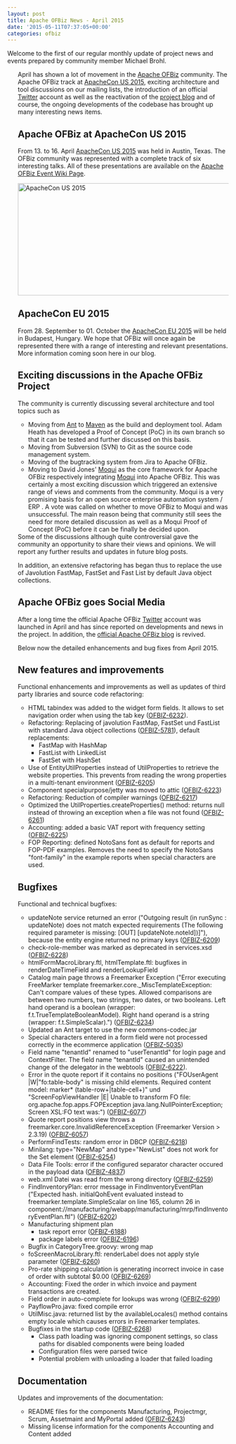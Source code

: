 ```yaml
---
layout: post
title: Apache OFBiz News - April 2015
date: '2015-05-11T07:37:05+00:00'
categories: ofbiz
---
```

Welcome to the first of our regular monthly update of project news and events prepared by community member Michael Brohl.
<ul>

April has shown a lot of movement in the <a title="offizielle Webseite Apache OFBiz" href="http://ofbiz.apache.org">Apache OFBiz</a> community. The Apache OFBiz track at <a title="ApacheCon US" href="http://events.linuxfoundation.org/events/apachecon-north-america">ApacheCon US 2015</a>, exciting architecture and tool discussions on our mailing lists, the introduction of an official <a href="https://twitter.com/ApacheOfbiz">Twitter</a> account as well as the reactivation of the <a href="https://blogs.apache.org/ofbiz/">project blog</a> and of course, the ongoing developments of the codebase has brought up many interesting news items.<!--more-->
<h2>Apache OFBiz at ApacheCon US 2015</h2>
From 13. to 16. April  <a title="ApacheCon US" href="http://events.linuxfoundation.org/events/apachecon-north-america">ApacheCon US 2015</a> was held in Austin, Texas. The OFBiz community was represented with a complete track of six interesting talks. All of these presentations are available on the <a title="Apache OFBiz Tracks im OFBiz Wiki" href="https://cwiki.apache.org/confluence/display/OFBIZ/OFBiz+track+@+Apachecon+US+2015+in+Texas%2C+Austin+-++April+13-17%2C+2015">Apache OFBiz Event Wiki Page</a>.

<a href="https://www.ecomify.de/wp-content/uploads/2015/05/apachecon_na_2015.png"><img class="aligncenter size-full wp-image-873" src="https://www.ecomify.de/wp-content/uploads/2015/05/apachecon_na_2015.png" alt="ApacheCon US 2015" width="800" height="255" /></a>
<h2>ApacheCon EU 2015</h2>
From 28. September to 01. October the <a href="http://events.linuxfoundation.org/events/apachecon-europe">ApacheCon EU 2015</a> will be held in Budapest, Hungary. We hope that OFBiz will once again be represented there with a range of interesting and relevant presentations. More information coming soon here in our blog.
<h2>Exciting discussions in the Apache OFBiz Project</h2>
The community is currently discussing several architecture and tool topics such as
<ul>
	<li>Moving from <a title="Apache Ant Webseite" href="http://ant.apache.org/">Ant</a> to <a title="Maven Webseite" href="http://maven.apache.org/">Maven</a> as the build and deployment tool. Adam Heath has developed a Proof of Concept (PoC) in its own branch so that it can be tested and further discussed on this basis.</li>
	<li>Moving from Subversion (SVN) to Git as the source code management system.</li>
	<li>Moving of the bugtracking system from Jira to Apache OFBiz.</li>
	<li>Moving to David Jones' <a title="Moqui Webseite" href="http://www.moqui.org/">Moqui</a> as the core framework for Apache OFBiz respectively integrating <a title="Moqui Webseite" href="http://www.moqui.org/">Moqui</a> into Apache OFBiz. This was certainly a most exciting discussion which triggered an extensive range of views and comments from the community. Moqui is a very promising basis for an open source enterprise automation system / ERP . A vote was called on whether to move OFBiz to Moqui and was unsuccessful. The main reason being that community still sees the need for more detailed discussion as well as a Moqui Proof of Concept (PoC)  before it can be finally be decided upon.</li>
</ul>
Some of the discussions although quite controversial gave the community an opportunity to share their views and opinions. We will report any further results and updates in future blog posts.

In addition, an extensive refactoring has began thus to replace the use of Javolution FastMap, FastSet and Fast List by default Java object collections.
<h2>Apache OFBiz goes Social Media</h2>
After a long time the official Apache OFBiz <a title="Apache OFBiz auf Twitter" href="https://twitter.com/ApacheOfbiz">Twitter</a> account was launched in April and has since reported on developments and news in the project. In addition, the <a href="https://blogs.apache.org/ofbiz/">official Apache OFBiz blog</a> is revived.

Below now the detailed enhancements and bug fixes from April 2015.
<h2>New features and improvements</h2>
Functional enhancements and improvements as well as updates of third party libraries and source code refactoring:
<ul>
	<li>HTML tabindex was added to the widget form fields. It allows to set navigation order when using the tab key (<a href="https://issues.apache.org/jira/browse/OFBIZ-6232">OFBIZ-6232</a>).</li>
	<li>Refactoring: Replacing of javolution FastMap, FastSet und FastList with standard Java object collections  (<a href="https://issues.apache.org/jira/browse/OFBIZ-5781">OFBIZ-5781</a>), default replacements:
<ul>
	<li>FastMap with HashMap</li>
	<li>FastList with LinkedList</li>
	<li>FastSet with HashSet</li>
</ul>
</li>
	<li>Use of EntityUtilProperties instead of UtilProperties to retrieve the website properties. This prevents from reading the wrong properties in a multi-tenant environment (<a href="https://issues.apache.org/jira/browse/OFBIZ-6205">OFBIZ-6205</a>)</li>
	<li>Component specialpurpose/jetty was moved to attic (<a href="https://issues.apache.org/jira/browse/OFBIZ-6223">OFBIZ-6223</a>)</li>
	<li>Refactoring: Reduction of compiler warnings (<a href="https://issues.apache.org/jira/browse/OFBIZ-6217">OFBIZ-6217</a>)</li>
	<li>Optimized the UtilProperties.createProperties() method: returns null instead of throwing an exception when a file was not found (<a href="https://issues.apache.org/jira/browse/OFBIZ-6261">OFBIZ-6261</a>)</li>
	<li>Accounting: added a basic VAT report with frequency setting (<a href="https://issues.apache.org/jira/browse/OFBIZ-6225">OFBIZ-6225</a>)</li>
	<li>FOP Reporting: defined NotoSans font as default for reports and FOP-PDF examples. Removes the need to specify the NotoSans "font-family" in the example reports when special characters are used.</li>
</ul>
<h2>Bugfixes</h2>
Functional and technical bugfixes:
<ul>
	<li>updateNote service returned an error ("Outgoing result (in runSync : updateNote) does not match expected requirements (The following required parameter is missing: [OUT] [updateNote.noteId])]"), because the entity engine returned no primary keys (<a href="https://issues.apache.org/jira/browse/OFBIZ-6209">OFBIZ-6209</a>)</li>
	<li>check-role-member was marked as deprecated in services.xsd (<a href="https://issues.apache.org/jira/browse/OFBIZ-6228">OFBIZ-6228</a>)</li>
	<li>htmlFormMacroLibrary.ftl, htmlTemplate.ftl: bugfixes in renderDateTimeField and renderLookupField</li>
	<li>Catalog main page throws a Freemarker Exception ("Error executing FreeMarker template
freemarker.core._MiscTemplateException: Can't compare values of these types. Allowed comparisons are between two numbers, two strings, two dates, or two booleans. Left hand operand is a boolean (wrapper: f.t.TrueTemplateBooleanModel). Right hand operand is a string (wrapper: f.t.SimpleScalar).") (<a href="https://issues.apache.org/jira/browse/OFBIZ-6234">OFBIZ-6234</a>)</li>
	<li>Updated an Ant target to use the new commons-codec.jar</li>
	<li>Special characters entered in a form field were not processed correctly in the ecommerce application (<a href="https://issues.apache.org/jira/browse/OFBIZ-5035">OFBIZ-5035</a>)</li>
	<li>Field name "tenantId" renamed to "userTenantId" for login page and ContextFilter. The field name "tenantId" caused an unintended change of the delegator in the webtools (<a href="https://issues.apache.org/jira/browse/OFBIZ-6222">OFBIZ-6222</a>).</li>
	<li>Error in the quote report if it contains no positions ("FOUserAgent |W|"fo:table-body" is missing child elements. Required content model: marker* (table-row+|table-cell+)" und "ScreenFopViewHandler |E| Unable to transform FO file: org.apache.fop.apps.FOPException
java.lang.NullPointerException; Screen XSL:FO text was:") (<a href="https://issues.apache.org/jira/browse/OFBIZ-6077">OFBIZ-6077</a>)</li>
	<li>Quote report positions view throws a freemarker.core.InvalidReferenceException (Freemarker Version &gt; 2.3.19) (<a href="https://issues.apache.org/jira/browse/OFBIZ-6057">OFBIZ-6057</a>)</li>
	<li>PerformFindTests: random error in DBCP (<a href="https://issues.apache.org/jira/browse/OFBIZ-6218">OFBIZ-6218</a>)</li>
	<li>Minilang: type="NewMap" and type="NewList" does not work for the Set element (<a href="https://issues.apache.org/jira/browse/OFBIZ-6254">OFBIZ-6254</a>)</li>
	<li>Data File Tools: error if the configured separator character occured in the payload data (<a href="https://issues.apache.org/jira/browse/OFBIZ-4837">OFBIZ-4837</a>)</li>
	<li>web.xml Datei was read from the wrong directory (<a href="https://issues.apache.org/jira/browse/OFBIZ-6259">OFBIZ-6259</a>)</li>
	<li>FindInventoryPlan: error message in FindInventoryEventPlan ("Expected hash. initialQohEvent evaluated instead to freemarker.template.SimpleScalar on line 165, column 26 in component://manufacturing/webapp/manufacturing/mrp/findInventoryEventPlan.ftl") (<a href="https://issues.apache.org/jira/browse/OFBIZ-6202">OFBIZ-6202</a>)</li>
	<li>Manufacturing shipment plan
<ul>
	<li>task report error (<a href="https://issues.apache.org/jira/browse/OFBIZ-6188">OFBIZ-6188</a>)</li>
	<li>package labels error (<a href="https://issues.apache.org/jira/browse/OFBIZ-6196">OFBIZ-6196</a>)</li>
</ul>
</li>
	<li>Bugfix in CategoryTree.groovy: wrong map</li>
	<li>foScreenMacroLibrary.ftl: renderLabel does not apply style parameter (<a href="https://issues.apache.org/jira/browse/OFBIZ-6260">OFBIZ-6260</a>)</li>
	<li>Pro-rate shipping calculation is generating incorrect invoice in case of order with subtotal $0.00 (<a href="https://issues.apache.org/jira/browse/OFBIZ-6269">OFBIZ-6269</a>)</li>
	<li>Accounting: Fixed the order in which invoice and payment transactions are created.</li>
	<li>Field order in auto-complete for lookups was wrong (<a href="https://issues.apache.org/jira/browse/OFBIZ-6299">OFBIZ-6299</a>)</li>
	<li>PayflowPro.java: fixed compile error</li>
	<li>UtilMisc.java: returned list by the availableLocales() method contains empty locale which causes errors in Freemarker templates.</li>
	<li>Bugfixes in the startup code (<a href="https://issues.apache.org/jira/browse/OFBIZ-6268">OFBIZ-6268</a>)
<ul>
	<li>Class path loading was ignoring component settings, so class paths for disabled components were being loaded</li>
	<li>Configuration files were parsed twice</li>
	<li>Potential problem with unloading a loader that failed loading</li>
</ul>
</li>
</ul>
<h2>Documentation</h2>
Updates and improvements of the documentation:
<ul>
	<li>README files for the components Manufacturing, Projectmgr, Scrum, Assetmaint and MyPortal added (<a href="https://issues.apache.org/jira/browse/OFBIZ-6243">OFBIZ-6243</a>)</li>
	<li>Missing license information for the components Accounting and Content added</li>
</ul>
&nbsp;
